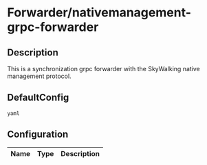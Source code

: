 # Forwarder/nativemanagement-grpc-forwarder
## Description
This is a synchronization grpc forwarder with the SkyWalking native management protocol.
## DefaultConfig
```yaml```
## Configuration
|Name|Type|Description|
|----|----|-----------|


